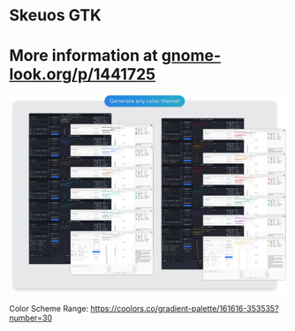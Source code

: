 Skeuos GTK
===

# More information at [gnome-look.org/p/1441725](https://gnome-look.org/p/1441725/)

![Skeuos GTK theme colors preview](https://github.com/daniruiz/skeuos-gtk/raw/master/assets/colors-preview.png)

Color Scheme Range: https://coolors.co/gradient-palette/161616-353535?number=30
